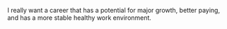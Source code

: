 I really want a career that has a potential for major growth, better paying, and has a more stable healthy work environment.
